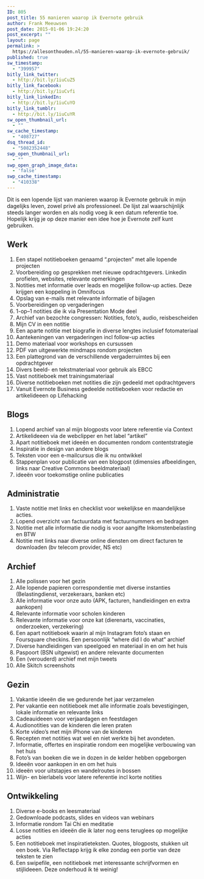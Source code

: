 ```yaml
---
ID: 805
post_title: 55 manieren waarop ik Evernote gebruik
author: Frank Meeuwsen
post_date: 2015-01-06 19:24:20
post_excerpt: ""
layout: page
permalink: >
  https://allesonthouden.nl/55-manieren-waarop-ik-evernote-gebruik/
published: true
sw_timestamp:
  - "399957"
bitly_link_twitter:
  - http://bit.ly/1iuCuZ5
bitly_link_facebook:
  - http://bit.ly/1iuCvfi
bitly_link_linkedIn:
  - http://bit.ly/1iuCuYO
bitly_link_tumblr:
  - http://bit.ly/1iuCuYR
sw_open_thumbnail_url:
  - ""
sw_cache_timestamp:
  - "408727"
dsq_thread_id:
  - "5082352448"
swp_open_thumbnail_url:
  - ""
swp_open_graph_image_data:
  - 'false'
swp_cache_timestamp:
  - "410338"
---
```

Dit is een lopende lijst van manieren waarop ik Evernote gebruik in mijn dagelijks leven, zowel privé als professioneel. De lijst zal waarschijnlijk steeds langer worden en als nodig voeg ik een datum referentie toe. Hopelijk krijg je op deze manier een idee hoe je Evernote zelf kunt gebruiken.
<h2 id="werk">Werk</h2>
<ol>
	<li>Een stapel notitieboeken genaamd “.projecten” met alle lopende projecten</li>
	<li>Voorbereiding op gesprekken met nieuwe opdrachtgevers. Linkedin profielen, websites, relevante opmerkingen</li>
	<li>Notities met informatie over leads en mogelijke follow-up acties. Deze krijgen een koppeling in Omnifocus</li>
	<li>Opslag van e-mails met relevante informatie of bijlagen</li>
	<li>Voorbereidingen op vergaderingen</li>
	<li>1-op–1 notities die ik via Presentation Mode deel</li>
	<li>Archief van bezochte congressen: Notities, foto’s, audio, reisbescheiden</li>
	<li>Mijn CV in een notitie</li>
	<li>Een aparte notitie met biografie in diverse lengtes inclusief fotomateriaal</li>
	<li>Aantekeningen van vergaderingen incl follow-up acties</li>
	<li>Demo materiaal voor workshops en cursussen</li>
	<li>PDF van uitgewerkte mindmaps rondom projecten</li>
	<li>Een plattegrond van de verschillende vergaderruimtes bij een opdrachtgever</li>
	<li>Divers beeld- en tekstmateriaal voor gebruik als EBCC</li>
	<li>Vast notitieboek met trainingsmateriaal</li>
	<li>Diverse notitieboeken met notities die zijn gedeeld met opdrachtgevers</li>
	<li>Vanuit Evernote Business gedeelde notitieboeken voor redactie en artikelideeen op Lifehacking</li>
</ol>
<h2 id="blogs">Blogs</h2>
<ol>
	<li>Lopend archief van al mijn blogposts voor latere referentie via Context</li>
	<li>Artikelideeen via de webclipper en het label “artikel”</li>
	<li>Apart notitieboek met ideeën en documenten rondom contentstrategie</li>
	<li>Inspiratie in design van andere blogs</li>
	<li>Teksten voor een e-mailcursus die ik nu ontwikkel</li>
	<li>Stappenplan voor publicatie van een blogpost (dimensies afbeeldingen, links naar Creative Commons beeldmateriaal)</li>
	<li>ideeën voor toekomstige online publicaties</li>
</ol>
<h2 id="administratie">Administratie</h2>
<ol>
	<li>Vaste notitie met links en checklist voor wekelijkse en maandelijkse acties.</li>
	<li>Lopend overzicht van factuurdata met factuurnummers en bedragen</li>
	<li>Notitie met alle informatie die nodig is voor aangifte Inkomstenbelasting en BTW</li>
	<li>Notitie met links naar diverse online diensten om direct facturen te downloaden (bv telecom provider, NS etc)</li>
</ol>
<h2 id="archief">Archief</h2>
<ol>
	<li>Alle polissen voor het gezin</li>
	<li>Alle lopende papieren correspondentie met diverse instanties (Belastingdienst, verzekeraars, banken etc)</li>
	<li>Alle informatie voor onze auto (APK, facturen, handleidingen en extra aankopen)</li>
	<li>Relevante informatie voor scholen kinderen</li>
	<li>Relevante informatie voor onze kat (dierenarts, vaccinaties, onderzoeken, verzekering)</li>
	<li>Een apart notitieboek waarin al mijn Instagram foto’s staan en Foursquare checkins. Een persoonlijk “where did I do what” archief</li>
	<li>Diverse handleidingen van speelgoed en materiaal in en om het huis</li>
	<li>Paspoort (BSN uitgewist) en andere relevante documenten</li>
	<li>Een (verouderd) archief met mijn tweets</li>
	<li>Alle Skitch screenshots</li>
</ol>
<h2 id="gezin">Gezin</h2>
<ol>
	<li>Vakantie ideeën die we gedurende het jaar verzamelen</li>
	<li>Per vakantie een notitieboek met alle informatie zoals bevestigingen, lokale informatie en relevante links</li>
	<li>Cadeauideeen voor verjaardagen en feestdagen</li>
	<li>Audionotities van de kinderen die leren praten</li>
	<li>Korte video’s met mijn iPhone van de kinderen</li>
	<li>Recepten met notities wat wel en niet werkte bij het avondeten.</li>
	<li>Informatie, offertes en inspiratie rondom een mogelijke verbouwing van het huis</li>
	<li>Foto’s van boeken die we in dozen in de kelder hebben opgeborgen</li>
	<li>Ideeën voor aankopen in en om het huis</li>
	<li>ideeën voor uitstapjes en wandelroutes in bossen</li>
	<li>Wijn- en bierlabels voor latere referentie incl korte notities</li>
</ol>
<h2 id="ontwikkeling">Ontwikkeling</h2>
<ol>
	<li>Diverse e-books en leesmateriaal</li>
	<li>Gedownloade podcasts, slides en videos van webinars</li>
	<li>Informatie rondom Tai Chi en meditatie</li>
	<li>Losse notities en ideeën die ik later nog eens teruglees op mogelijke acties</li>
	<li>Een notitieboek met inspiratieteksten. Quotes, blogposts, stukken uit een boek. Via Reflectapp krijg ik elke zondag een portie van deze teksten te zien</li>
	<li>Een swipefile, een notitieboek met interessante schrijfvormen en stijlideeen. Deze onderhoud ik té weinig!</li>
</ol>